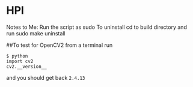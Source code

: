# HPI

Notes to Me:
Run the script as sudo
To uninstall cd to build directory and run sudo make uninstall

##To test for OpenCV2 
from a terminal run
```
$ python
import cv2
cv2.__version__ 
```
and you should get back `2.4.13`
